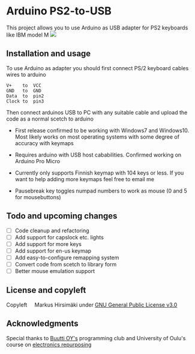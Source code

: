 # Arduino PS2-to-USB
This project allows you to use Arduino as USB adapter for PS2 keyboards like IBM model M
![](https://raw.githubusercontent.com/hirsimaki-markus/arduino-PS2-to-USB/master/images/adapter-assembled.png)

## Installation and usage
To use Arduino as adapter you should first connect PS/2 keyboard cables wires to arduino

    V+    to  VCC
    GND   to  GND
    Data  to  pin2
    Clock to  pin3
    
Then connect arduinos USB to PC with any suitable cable and upload the code as a normal scetch to arduino

* First release confirmed to be working with Windows7 and Windows10. Most likely works on most operating systems with some degree of accuracy with keymaps

* Requires arduino with USB host cababilities. Confirmed working on Arduino Pro Micro

* Currently only supports Finnish keymap with 104 keys or less. If you want to help adding more keymaps feel free to email me 

* Pausebreak key toggles numpad numbers to work as mouse (0 and 5 for mousebuttons)

## Todo and upcoming changes
- [ ] Code cleanup and refactoring
- [ ] Add support for capslock etc. lights
- [ ] Add support for more keys
- [ ] Add support for en-us keymap
- [ ] Add easy-to-configure remapping system
- [ ] Convert code from scetch to library form
- [ ] Better mouse emulation support

## License and copyleft
Copyleft <img src="https://raw.githubusercontent.com/hirsimaki-markus/arduino-PS2-to-USB/master/images/copyleft.png" width="12" height="12"/> Markus Hirsimäki under [GNU General Public License v3.0](https://choosealicense.com/licenses/lgpl-3.0/)

## Acknowledgments
Special thanks to [Buutti OY's](https://buutti.com/) programming club and University of Oulu's course on [electronics repurposing](https://weboodi.oulu.fi/oodi/opintjakstied.jsp?OpinKohd=53820697&haettuOpas=-1)
